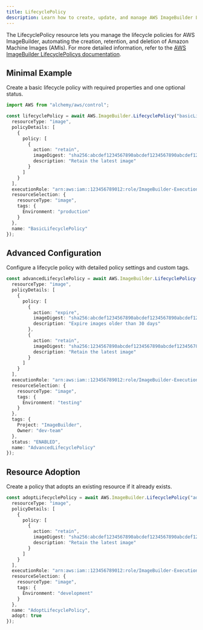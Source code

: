 ```yaml
---
title: LifecyclePolicy
description: Learn how to create, update, and manage AWS ImageBuilder LifecyclePolicys using Alchemy Cloud Control.
---
```



The LifecyclePolicy resource lets you manage the lifecycle policies for AWS ImageBuilder, automating the creation, retention, and deletion of Amazon Machine Images (AMIs). For more detailed information, refer to the [AWS ImageBuilder LifecyclePolicys documentation](https://docs.aws.amazon.com/imagebuilder/latest/userguide/).

## Minimal Example

Create a basic lifecycle policy with required properties and one optional status.

```ts
import AWS from "alchemy/aws/control";

const lifecyclePolicy = await AWS.ImageBuilder.LifecyclePolicy("basicLifecyclePolicy", {
  resourceType: "image",
  policyDetails: [
    {
      policy: [
        {
          action: "retain",
          imageDigest: "sha256:abcdef1234567890abcdef1234567890abcdef1234567890abcdef1234567890",
          description: "Retain the latest image"
        }
      ]
    }
  ],
  executionRole: "arn:aws:iam::123456789012:role/ImageBuilder-Execution-Role",
  resourceSelection: {
    resourceType: "image",
    tags: {
      Environment: "production"
    }
  },
  name: "BasicLifecyclePolicy"
});
```

## Advanced Configuration

Configure a lifecycle policy with detailed policy settings and custom tags.

```ts
const advancedLifecyclePolicy = await AWS.ImageBuilder.LifecyclePolicy("advancedLifecyclePolicy", {
  resourceType: "image",
  policyDetails: [
    {
      policy: [
        {
          action: "expire",
          imageDigest: "sha256:abcdef1234567890abcdef1234567890abcdef1234567890abcdef1234567890",
          description: "Expire images older than 30 days"
        },
        {
          action: "retain",
          imageDigest: "sha256:1234567890abcdef1234567890abcdef1234567890abcdef1234567890abcdef",
          description: "Retain the latest image"
        }
      ]
    }
  ],
  executionRole: "arn:aws:iam::123456789012:role/ImageBuilder-Execution-Role",
  resourceSelection: {
    resourceType: "image",
    tags: {
      Environment: "testing"
    }
  },
  tags: {
    Project: "ImageBuilder",
    Owner: "dev-team"
  },
  status: "ENABLED",
  name: "AdvancedLifecyclePolicy"
});
```

## Resource Adoption

Create a policy that adopts an existing resource if it already exists.

```ts
const adoptLifecyclePolicy = await AWS.ImageBuilder.LifecyclePolicy("adoptLifecyclePolicy", {
  resourceType: "image",
  policyDetails: [
    {
      policy: [
        {
          action: "retain",
          imageDigest: "sha256:abcdef1234567890abcdef1234567890abcdef1234567890abcdef1234567890",
          description: "Retain the latest image"
        }
      ]
    }
  ],
  executionRole: "arn:aws:iam::123456789012:role/ImageBuilder-Execution-Role",
  resourceSelection: {
    resourceType: "image",
    tags: {
      Environment: "development"
    }
  },
  name: "AdoptLifecyclePolicy",
  adopt: true
});
```
